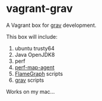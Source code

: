 vagrant-grav
============

A Vagrant box for [grav](https://github.com/epickrram/grav) development.

This box will include:

1. ubuntu trusty64
1. Java OpenJDK8
1. perf
1. [perf-map-agent](https://github.com/jvm-profiling-tools/perf-map-agent) 
1. [FlameGraph](https://github.com/brendangregg/Flamegraph) scripts
1. [grav](https://github.com/epickrram/grav)  scripts


Works on my mac... 
